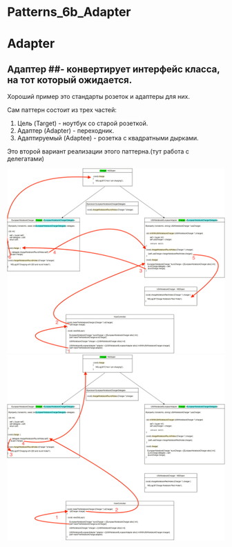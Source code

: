 # Patterns_6b_Adapter

# Adapter

## Адаптер ##- конвертирует интерфейс класса, на тот который ожидается.
   
   Хороший пример это стандарты розеток и адаптеры для них.
   
   Сам паттерн состоит из трех частей:
   1. Цель (Target) - ноутбук со старой розеткой.
   2. Адаптер (Adapter) - переходник.
   3. Адаптируемый (Adaptee) - розетка с квадратными дырками.
   
   Это второй вариант реализации этого паттерна.(тут работа с делегатами)
   
   ![alt text](https://raw.githubusercontent.com/HackDeveloperUA/Patterns_6b_Adapter/master/Patterns_6b_Adapter/Pattern_Adapter_6b.png)
   ![alt text](https://raw.githubusercontent.com/HackDeveloperUA/Patterns_6b_Adapter/master/Patterns_6b_Adapter/Pattern_Adapter_6b2.png)
